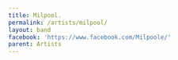 ```yaml
---
title: Milpool.
permalink: /artists/milpool/
layout: band
facebook: 'https://www.facebook.com/Milpoole/'
parent: Artists
---
```

